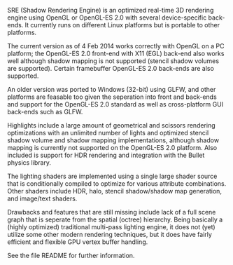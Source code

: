 SRE (Shadow Rendering Engine) is an optimized real-time 3D rendering
engine using OpenGL or OpenGL-ES 2.0 with several device-specific
back-ends. It currently runs on different Linux platforms but is
portable to other platforms.

The current version as of 4 Feb 2014 works correctly with OpenGL on a PC
platform; the OpenGL-ES 2.0 front-end with X11 (EGL) back-end
also works well although shadow mapping is not supported (stencil shadow
volumes are supported). Certain framebuffer OpenGL-ES 2.0 back-ends are
also supported.

An older version was ported to Windows (32-bit) using GLFW, and other
platforms are feasable too given the seperation into front and back-ends
and support for the OpenGL-ES 2.0 standard as well as cross-platform
GUI back-ends such as GLFW.

Highlights include a large amount of geometrical and scissors rendering
optimizations with an unlimited number of lights and optimized stencil
shadow volume and shadow mapping implementations, although shadow
mapping is currently not supported on the OpenGL-ES 2.0 platform. Also
included is support for HDR rendering and integration with the Bullet
physics library.

The lighting shaders are implemented using a single large shader source
that is conditionally compiled to optimize for various attribute
combinations. Other shaders include HDR, halo, stencil shadow/shadow map
generation, and image/text shaders.

Drawbacks and features that are still missing include lack of a full
scene graph that is seperate from the spatial (octree) hierarchy. Being
basically a (highly optimized) traditional multi-pass lighting engine, it
does not (yet) utilize some other modern rendering techniques, but it does
have fairly efficient and flexible GPU vertex buffer handling.

See the file README for further information.
